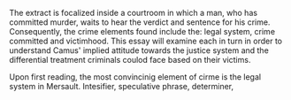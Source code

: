 The extract is focalized inside a courtroom in which a man, who has committed murder, waits to hear the verdict and sentence for his crime.
Consequently, the crime elements found include the: legal system, crime committed and victimhood.
This essay will examine each in turn in order to understand Camus' implied attitude towards the justice system and the differential treatment criminals coulod face based on their victims.

Upon first reading, the most convincinig element of cirme is the legal system in Mersault.
Intesifier, speculative phrase, determiner, 
